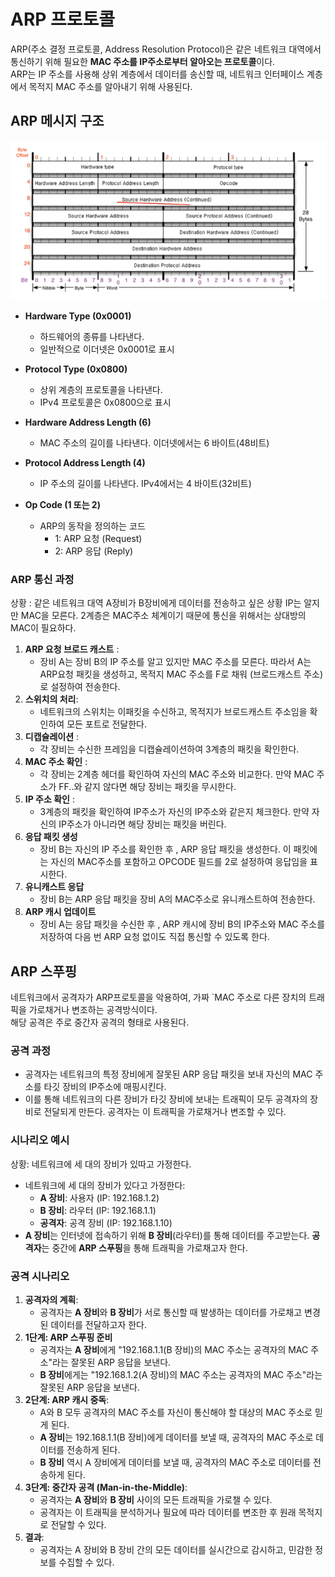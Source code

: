 # ARP 프로토콜

ARP(주소 결정 프로토콜, Address Resolution Protocol)은 같은 네트워크 대역에서 통신하기 위해 필요한 **MAC 주소를 IP주소로부터 알아오는 프로토콜**이다.  
ARP는 IP 주소를 사용해 상위 계층에서 데이터를 송신할 때, 네트워크 인터페이스 계층에서 목적지 MAC 주소를 알아내기 위해 사용된다.

## ARP 메시지 구조

![ARP](/dev/network/arp.png)

- **Hardware Type (0x0001)**

  - 하드웨어의 종류를 나타낸다.
  - 일반적으로 이더넷은 0x0001로 표시

- **Protocol Type (0x0800)**

  - 상위 계층의 프로토콜을 나타낸다.
  - IPv4 프로토콜은 0x0800으로 표시

- **Hardware Address Length (6)**

  - MAC 주소의 길이를 나타낸다. 이더넷에서는 6 바이트(48비트)

- **Protocol Address Length (4)**

  - IP 주소의 길이를 나타낸다. IPv4에서는 4 바이트(32비트)

- **Op Code (1 또는 2)**
  - ARP의 동작을 정의하는 코드
    - 1: ARP 요청 (Request)
    - 2: ARP 응답 (Reply)

### ARP 통신 과정

상황 : 같은 네트워크 대역 A장비가 B장비에게 데이터를 전송하고 싶은 상황 IP는 알지만 MAC을 모른다. 2계층은 MAC주소 체계이기 때문에 통신을 위해서는 상대방의 MAC이 필요하다.

1. **ARP 요청 브로드 캐스트** :
   - 장비 A는 장비 B의 IP 주소를 알고 있지만 MAC 주소를 모른다. 따라서 A는 ARP요청 패킷을 생성하고, 목적지 MAC 주소를 F로 채워 (브로드캐스트 주소) 로 설정하여 전송한다.
2. **스위치의 처리**:
   - 네트워크의 스위치는 이패킷을 수신하고, 목적지가 브로드캐스트 주소임을 확인하여 모든 포트로 전달한다.
3. **디캡슐레이션** :
   - 각 장비는 수신한 프레임을 디캡슐레이션하여 3계층의 패킷을 확인한다.
4. **MAC 주소 확인** :
   - 각 장비는 2계층 헤더를 확인하여 자신의 MAC 주소와 비교한다. 만약 MAC 주소가 FF..와 같지 않다면 해당 장비는 패킷을 무시한다.
5. **IP 주소 확인** :
   - 3계층의 패킷을 확인하여 IP주소가 자신의 IP주소와 같은지 체크한다. 만약 자신의 IP주소가 아니라면 해당 장비는 패킷을 버린다.
6. **응답 패킷 생성**
   - 장비 B는 자신의 IP 주소를 확인한 후 , ARP 응답 패킷을 생성한다. 이 패킷에는 자신의 MAC주소를 포함하고 OPCODE 필드를 2로 설정하여 응답임을 표시한다.
7. **유니캐스트 응답**
   - 장비 B는 ARP 응답 패킷을 장비 A의 MAC주소로 유니캐스트하여 전송한다.
8. **ARP 캐시 업데이트**
   - 장비 A는 응답 패킷을 수신한 후 , ARP 캐시에 장비 B의 IP주소와 MAC 주소를 저장하여 다음 번 ARP 요청 없이도 직접 통신할 수 있도록 한다.

## ARP 스푸핑

네트워크에서 공격자가 ARP프로토콜을 악용하여, 가짜 `MAC 주소로 다른 장치의 트래픽을 가로채거나 변조하는 공격방식이다.  
해당 공격은 주로 중간자 공격의 형태로 사용된다.

### 공격 과정

- 공격자는 네트워크의 특정 장비에게 잘못된 ARP 응답 패킷을 보내 자신의 MAC 주소를 타깃 장비의 IP주소에 매핑시킨다.
- 이를 통해 네트워크의 다른 장비가 타깃 장비에 보내는 트래픽이 모두 공격자의 장비로 전달되게 만든다. 공격자는 이 트래픽을 가로채거나 변조할 수 있다.

### 시나리오 예시

상황: 네트워크에 세 대의 장비가 있따고 가정한다.

- 네트워크에 세 대의 장비가 있다고 가정한다:
  - **A 장비**: 사용자 (IP: 192.168.1.2)
  - **B 장비**: 라우터 (IP: 192.168.1.1)
  - **공격자**: 공격 장비 (IP: 192.168.1.10)
- **A 장비**는 인터넷에 접속하기 위해 **B 장비**(라우터)를 통해 데이터를 주고받는다. **공격자**는 중간에 **ARP 스푸핑**을 통해 트래픽을 가로채고자 한다.

### 공격 시나리오

1. **공격자의 계획**:
   - 공격자는 **A 장비**와 **B 장비**가 서로 통신할 때 발생하는 데이터를 가로채고 변경된 데이터를 전달하고자 한다.
2. **1단계: ARP 스푸핑 준비**
   - 공격자는 **A 장비**에게 "192.168.1.1(B 장비)의 MAC 주소는 공격자의 MAC 주소"라는 잘못된 ARP 응답을 보낸다.
   - **B 장비**에게는 "192.168.1.2(A 장비)의 MAC 주소는 공격자의 MAC 주소"라는 잘못된 ARP 응답을 보낸다.
3. **2단계: ARP 캐시 중독**:
   - A와 B 모두 공격자의 MAC 주소를 자신이 통신해야 할 대상의 MAC 주소로 믿게 된다.
   - **A 장비**는 192.168.1.1(B 장비)에게 데이터를 보낼 때, 공격자의 MAC 주소로 데이터를 전송하게 된다.
   - **B 장비** 역시 A 장비에게 데이터를 보낼 때, 공격자의 MAC 주소로 데이터를 전송하게 된다.
4. **3단계: 중간자 공격 (Man-in-the-Middle)**:
   - 공격자는 **A 장비**와 **B 장비** 사이의 모든 트래픽을 가로챌 수 있다.
   - 공격자는 이 트래픽을 분석하거나 필요에 따라 데이터를 변조한 후 원래 목적지로 전달할 수 있다.
5. **결과**:
   - 공격자는 A 장비와 B 장비 간의 모든 데이터를 실시간으로 감시하고, 민감한 정보를 수집할 수 있다.

